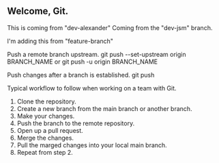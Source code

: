 ## Welcome, Git.
This is coming from "dev-alexander"
Coming from the "dev-jsm" branch.

I'm adding this from "feature-branch"


Push a remote branch upstream.
git push --set-upstream origin BRANCH_NAME
or 
git push -u origin BRANCH_NAME

Push changes after a branch is established.
git push


Typical workflow to follow when working on a team with Git.
1. Clone the repository.
2. Create a new branch from the main branch or another branch.
3. Make your changes.
4. Push the branch to the remote repository.
5. Open up a pull request. 
6. Merge the changes.
7. Pull the marged changes into your local main branch.
8. Repeat from step 2.
